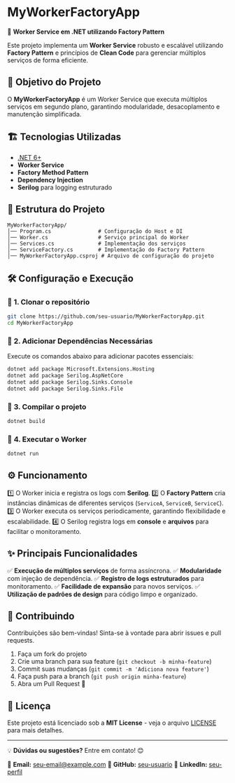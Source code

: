 # MyWorkerFactoryApp

🚀 **Worker Service em .NET utilizando Factory Pattern**

Este projeto implementa um **Worker Service** robusto e escalável utilizando **Factory Pattern** e princípios de **Clean Code** para gerenciar múltiplos serviços de forma eficiente.

## 🎯 **Objetivo do Projeto**
O **MyWorkerFactoryApp** é um Worker Service que executa múltiplos serviços em segundo plano, garantindo modularidade, desacoplamento e manutenção simplificada.

## 🏗 **Tecnologias Utilizadas**
- [.NET 6+](https://dotnet.microsoft.com/)
- **Worker Service**
- **Factory Method Pattern**
- **Dependency Injection**
- **Serilog** para logging estruturado

## 📂 **Estrutura do Projeto**

```
MyWorkerFactoryApp/
│── Program.cs               # Configuração do Host e DI
│── Worker.cs                # Serviço principal do Worker
│── Services.cs              # Implementação dos serviços
│── ServiceFactory.cs        # Implementação do Factory Pattern
│── MyWorkerFactoryApp.csproj # Arquivo de configuração do projeto
```

## 🛠 **Configuração e Execução**

### 🔹 **1. Clonar o repositório**
```bash
git clone https://github.com/seu-usuario/MyWorkerFactoryApp.git
cd MyWorkerFactoryApp
```

### 🔹 **2. Adicionar Dependências Necessárias**
Execute os comandos abaixo para adicionar pacotes essenciais:
```bash
dotnet add package Microsoft.Extensions.Hosting
dotnet add package Serilog.AspNetCore
dotnet add package Serilog.Sinks.Console
dotnet add package Serilog.Sinks.File
```

### 🔹 **3. Compilar o projeto**
```bash
dotnet build
```

### 🔹 **4. Executar o Worker**
```bash
dotnet run
```

## ⚙ **Funcionamento**
1️⃣ O Worker inicia e registra os logs com **Serilog**.
2️⃣ O **Factory Pattern** cria instâncias dinâmicas de diferentes serviços (`ServiceA`, `ServiceB`, `ServiceC`).
3️⃣ O Worker executa os serviços periodicamente, garantindo flexibilidade e escalabilidade.
4️⃣ O Serilog registra logs em **console** e **arquivos** para facilitar o monitoramento.

## ✨ **Principais Funcionalidades**
✅ **Execução de múltiplos serviços** de forma assíncrona.
✅ **Modularidade** com injeção de dependência.
✅ **Registro de logs estruturados** para monitoramento.
✅ **Facilidade de expansão** para novos serviços.
✅ **Utilização de padrões de design** para código limpo e organizado.

## 🤝 **Contribuindo**
Contribuições são bem-vindas! Sinta-se à vontade para abrir issues e pull requests.

1. Faça um fork do projeto
2. Crie uma branch para sua feature (`git checkout -b minha-feature`)
3. Commit suas mudanças (`git commit -m 'Adiciona nova feature'`)
4. Faça push para a branch (`git push origin minha-feature`)
5. Abra um Pull Request 🚀

## 📜 **Licença**
Este projeto está licenciado sob a **MIT License** - veja o arquivo [LICENSE](LICENSE) para mais detalhes.

---

💡 **Dúvidas ou sugestões?** Entre em contato! 😊

📧 **Email:** seu-email@example.com
📌 **GitHub:** [seu-usuario](https://github.com/seu-usuario)
📌 **LinkedIn:** [seu-perfil](https://linkedin.com/in/seu-perfil)

